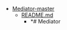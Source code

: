 - <a href = "E:\Node_projects\Node_Way\ArchivTSH_2\ArhivTimur_2\Mediator-master\cat.Mediator-master\dir.Mediator-master.md">Mediator-master</a>
    - <a href = "E:\Node_projects\Node_Way\ArchivTSH_2\ArhivTimur_2\Mediator-master\README.md">README.md</a>
        - *# Mediator
